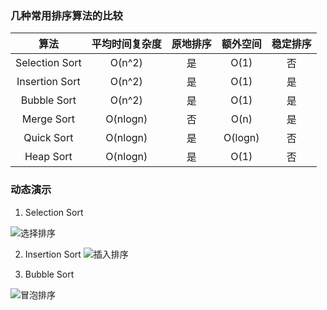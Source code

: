 ### 几种常用排序算法的比较

| 算法 | 平均时间复杂度 | 原地排序 | 额外空间 | 稳定排序 |
| :-----: |:-------:| :-----:| :-----:|:-----:|
| Selection Sort | O(n^2) | 是  | O(1)  | 否   | 
| Insertion Sort | O(n^2) | 是 |O(1) | 是 | 
| Bubble Sort | O(n^2) | 是 |O(1) | 是 | 
| Merge Sort     | O(nlogn) | 否 |O(n) | 是 |
| Quick Sort     | O(nlogn) | 是 |O(logn) | 否 |
| Heap Sort      | O(nlogn) | 是 |O(1) | 否 |


### 动态演示

1. Selection Sort

 ![选择排序](https://upload.wikimedia.org/wikipedia/commons/b/b0/Selection_sort_animation.gif)

2. Insertion Sort
 ![插入排序](https://upload.wikimedia.org/wikipedia/commons/2/25/Insertion_sort_animation.gif)
  
3. Bubble  Sort
  
  ![冒泡排序](https://upload.wikimedia.org/wikipedia/commons/3/37/Bubble_sort_animation.gif)